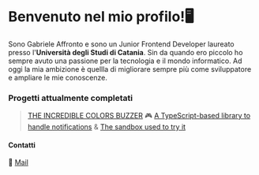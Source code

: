 # Benvenuto nel mio profilo!🖥️<br>

Sono Gabriele Affronto e sono un Junior Frontend Developer laureato presso l'**Università degli Studi di Catania**. Sin da quando ero piccolo ho sempre avuto una passione per la tecnologia e il mondo informatico. Ad oggi la mia ambizione è quellla di migliorare sempre più come sviluppatore e ampliare le mie conoscenze.

### Progetti attualmente completati
> [THE INCREDIBLE COLORS BUZZER](https://gabaff31.github.io/THE-INCREDIBLE-COLORS-BUZZER/) 🎮
> [A TypeScript-based library to handle notifications](https://github.com/gabaff31/notifications-library) & [The sandbox used to try it](https://github.com/gabaff31/sandbox-notifications-library)

#### Contatti
📧 [Mail](mailto:affrontogabriele@protonmail.com)
